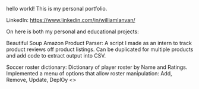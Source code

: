 hello world!
This is my personal portfolio.

LinkedIn: https://www.linkedin.com/in/williamlanvan/

On here is both my personal and educational projects:

Beautiful Soup Amazon Product Parser: A script I made as an intern to track product reviews off product listings. Can be duplicated for multiple products and add code to extract output into CSV.

Soccer roster dictionary: Dictionary of player roster by Name and Ratings. Implemented a menu of options that allow roster manipulation: Add, Remove, Update, DeplOy <<given ratings>>
